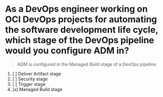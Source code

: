 # As a DevOps engineer working on OCI DevOps projects for automating the software development life cycle, which stage of the DevOps pipeline would you configure ADM in?

> ADM is configured in the Managed Build stage of a DevOps pipeline.

1. [ ] Deliver Artifact stage
1. [ ] Security stage
1. [ ] Trigger stage
1. [x] Managed Build stage